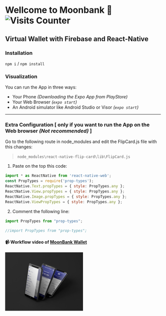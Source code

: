# Wellcome to Moonbank 🤗              ![Visits Counter](https://enuvpj5cvbk9f9f.m.pipedream.net)
## Virtual Wallet with Firebase and React-Native
### Installation
```npm i``` / ```npm install```
### Visualization
You can run the App in three ways:
- Your Phone _(Downloading the Expo App from PlayStore)_
- Your Web Browser _(```expo start```)_
- An Android simulator like Android Studio or Visor _(```expo start```)_
---
### Extra Configuration [ only if you want to run the App on the Web browser _(*_Not recommended_*)_ ]
Go to the following route in node_modules and edit the FlipCard.js file with this changes:
>```node_modules\react-native-flip-card\lib\FlipCard.js```
1. Paste on the top this code:
```javascript
import * as ReactNative from 'react-native-web';
const PropTypes = require('prop-types');
ReactNative.Text.propTypes = { style: PropTypes.any };
ReactNative.View.propTypes = { style: PropTypes.any };
ReactNative.Image.propTypes = { style: PropTypes.any };
ReactNative.ViewPropTypes = { style: PropTypes.any };
```
2. Comment the following line:
```javascript 
import PropTypes from "prop-types";
```
```javascript 
//import PropTypes from "prop-types";
```

#### 📹 Workflow video of [MoonBank Wallet](https://youtu.be/L2yQqAn2gy4)
<a href='https://youtu.be/L2yQqAn2gy4' target='_blank'>
  <img width='50%' src='https://github.com/larts85/Wallet-Native/blob/master/assets/WhatsApp%20Image%202020-11-30%20at%2023.55.07.jpeg' alt='MoonBank' />
</a>
